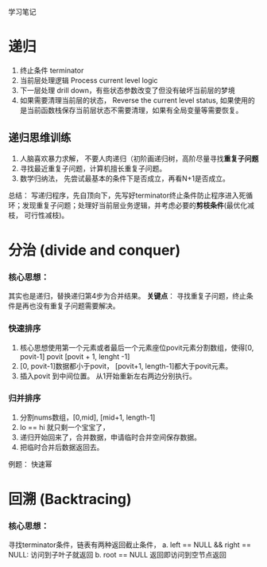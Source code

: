 学习笔记


# 递归 
 1. 终止条件 terminator 
 2. 当前层处理逻辑 Process current level logic
 3. 下一层处理 drill down，有些状态参数改变了但没有破坏当前层的梦境
 4. 如果需要清理当前层的状态， Reverse the current level status,  如果使用的是当前函数栈保存当前层状态不需要清理，如果有全局变量等需要恢复。
## 递归思维训练
 1. 人脑喜欢暴力求解， 不要人肉递归（初阶画递归树，高阶尽量寻找**重复子问题**
 2. 寻找最近重复子问题，计算机擅长重复子问题。 
 3. 数学归纳法， 先尝试最基本的条件下是否成立，再看N+1是否成立。

总结： 写递归程序，先自顶向下，先写好terminator终止条件防止程序进入死循环；发现重复子问题；处理好当前层业务逻辑，并考虑必要的**剪枝条件**(最优化减枝， 可行性减枝)。

# 分治 (divide and conquer)
### 核心思想： 
其实也是递归，替换递归第4步为合并结果。
**关键点**： 寻找重复子问题，终止条件是再也没有重复子问题需要解决。
### 快速排序
1. 核心思想使用第一个元素或者最后一个元素座位povit元素分割数组，使得[0, povit-1] povit [povit + 1, lenght -1]
2. [0, povit-1]数据都小于povit， [povit+1, length-1]都大于povit元素。
3. 插入povit 到中间位置。
从1开始重新左右两边分别执行。

### 归并排序
1. 分割nums数组，[0,mid], [mid+1, length-1]
2. lo == hi 就只剩一个宝宝了，
3. 递归开始回来了，合并数据，申请临时合并空间保存数据。
4. 把临时合并后数据返回去。

例题： 快速幂

# 回溯 (Backtracing)
### 核心思想： 
寻找terminator条件，链表有两种返回截止条件，
a. left == NULL && right == NULL:  访问到子叶子就返回
b. root == NULL 返回即访问到空节点返回


